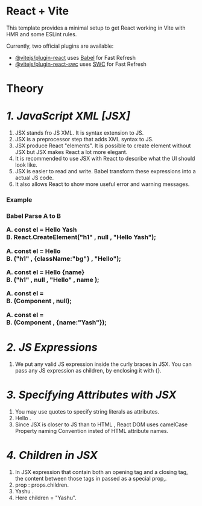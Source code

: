 # React + Vite

This template provides a minimal setup to get React working in Vite with HMR and some ESLint rules.

Currently, two official plugins are available:

- [@vitejs/plugin-react](https://github.com/vitejs/vite-plugin-react/blob/main/packages/plugin-react/README.md) uses [Babel](https://babeljs.io/) for Fast Refresh
- [@vitejs/plugin-react-swc](https://github.com/vitejs/vite-plugin-react-swc) uses [SWC](https://swc.rs/) for Fast Refresh


# Theory

# _1. JavaScript XML [JSX]_

1. JSX stands fro JS XML. It is syntax extension to JS.
2. JSX is a preprocessor step that adds XML syntax to JS.
3. JSX produce React "elements". It is possible to create element without JSX but JSX makes React a lot more elegant.
4. It is recommended to use JSX with React to describe what the UI should look like.
5. JSX is easier to read and write. Babel transform these expressions into a actual JS code.
6. It also allows React to show more useful error and warning messages.

<h3> Example <h3>
  
Babel Parse A to B
<br>

A. const el = <h1Tag>Hello Yash</h1Tag>
<br>
B. React.CreateElement("h1" , null , "Hello Yash");

A. const el = <h1Tag className = "bg" > Hello </h1Tag>
<br>
B. ("h1" , {className:"bg"} , "Hello");

A. const el = <h1Tag> Hello {name} </h1Tag>
<br>
B. ("h1" , null , "Hello" , name );

A. const el = <Component/>
<br>
B. (Component , null);

A. const el = <Component name="Yash"/>
<br>
B. (Component , {name:"Yash"}); <Component/>

# _2. JS Expressions_ 

1. We put any valid JS expression inside the curly braces in JSX. You can pass any JS expression as children, by enclosing it with {}.

# _3. Specifying Attributes with JSX_

1. You may use quotes to specify string literals as attributes.
2. <tag attributeName = "value"> Hello </tag>.
3. Since JSX is closer to JS than to HTML , React DOM uses camelCase Property naming Convention insted of HTML attribute names.

# _4. Children in JSX_

1. In JSX expression that contain both an opening tag and a closing tag, the content between those tags in passed as a special prop,.
2. prop : props.children.
3. <tag> Yashu </tag>.
4. Here children = "Yashu".
